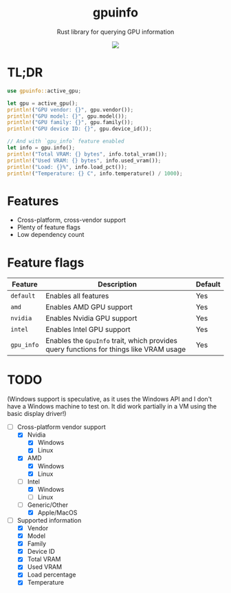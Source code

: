 <div align="center">
  <h1>gpuinfo</h1>
  <p>
    Rust library for querying GPU information
  </p>
</div>

<div align="center">
  <img src="https://img.shields.io/github/actions/workflow/status/SpikeHD/gpuinfo/format.yml?label=code quality" />
</div>

# TL;DR

```rust
use gpuinfo::active_gpu;

let gpu = active_gpu();
println!("GPU vendor: {}", gpu.vendor());
println!("GPU model: {}", gpu.model());
println!("GPU family: {}", gpu.family());
println!("GPU device ID: {}", gpu.device_id());

// And with `gpu_info` feature enabled
let info = gpu.info();
println!("Total VRAM: {} bytes", info.total_vram());
println!("Used VRAM: {} bytes", info.used_vram());
println!("Load: {}%", info.load_pct());
println!("Temperature: {} C", info.temperature() / 1000);
```

# Features

* Cross-platform, cross-vendor support
* Plenty of feature flags
* Low dependency count

# Feature flags

| Feature | Description | Default |
| --- | --- | --- |
| `default` | Enables all features | Yes |
| `amd` | Enables AMD GPU support | Yes |
| `nvidia` | Enables Nvidia GPU support | Yes |
| `intel` | Enables Intel GPU support | Yes |
| `gpu_info` | Enables the `GpuInfo` trait, which provides query functions for things like VRAM usage | Yes |

# TODO

(Windows support is speculative, as it uses the Windows API and I don't have a Windows machine to test on. It did work partially in a VM using the basic display driver!)

* [ ] Cross-platform vendor support
  * [x] Nvidia
    * [x] Windows
    * [x] Linux 
  * [x] AMD
    * [x] Windows
    * [x] Linux
  * [ ] Intel
    * [x] Windows
    * [ ] Linux
  * [ ] Generic/Other
    * [x] Apple/MacOS
* [ ] Supported information
  * [x] Vendor
  * [x] Model
  * [x] Family
  * [x] Device ID
  * [x] Total VRAM
  * [x] Used VRAM
  * [x] Load percentage
  * [x] Temperature